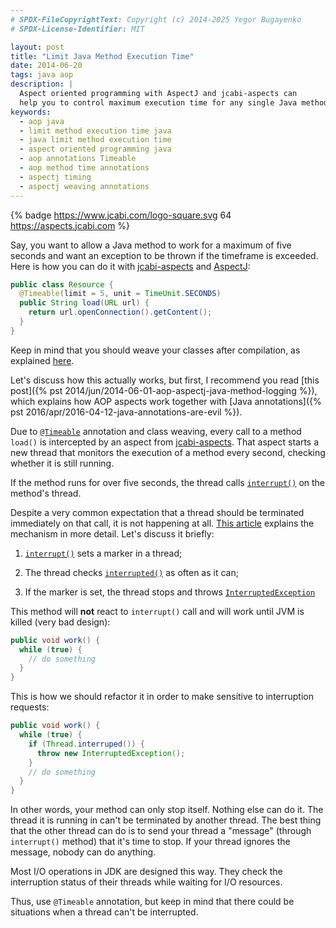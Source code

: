 ```yaml
---
# SPDX-FileCopyrightText: Copyright (c) 2014-2025 Yegor Bugayenko
# SPDX-License-Identifier: MIT

layout: post
title: "Limit Java Method Execution Time"
date: 2014-06-20
tags: java aop
description: |
  Aspect oriented programming with AspectJ and jcabi-aspects can
  help you to control maximum execution time for any single Java method
keywords:
  - aop java
  - limit method execution time java
  - java limit method execution time
  - aspect oriented programming java
  - aop annotations Timeable
  - aop method time annotations
  - aspectj timing
  - aspectj weaving annotations
---
```


{% badge https://www.jcabi.com/logo-square.svg 64 https://aspects.jcabi.com %}

Say, you want to allow a Java method to work for
a maximum of five seconds and want an exception
to be thrown if the timeframe is exceeded. Here is how
you can do it with [jcabi-aspects](https://aspects.jcabi.com)
and [AspectJ](http://eclipse.org/aspectj/):

```java
public class Resource {
  @Timeable(limit = 5, unit = TimeUnit.SECONDS)
  public String load(URL url) {
    return url.openConnection().getContent();
  }
}
```

<!--more-->

Keep in mind that you should weave your classes after
compilation, as explained [here](https://aspects.jcabi.com/example-weaving.html).

Let's discuss how this actually works, but first,
I recommend you read [this post]({% pst 2014/jun/2014-06-01-aop-aspectj-java-method-logging %}),
which explains how AOP aspects work together with
[Java annotations]({% pst 2016/apr/2016-04-12-java-annotations-are-evil %}).

Due to [`@Timeable`](https://aspects.jcabi.com/annotation-timeable.html)
annotation and class weaving, every call to a method `load()`
is intercepted by an aspect from [jcabi-aspects](https://aspects.jcabi.com).
That aspect starts a new thread that monitors the execution of a method
every second, checking whether it is still running.

If the method runs for over five seconds, the thread
calls [`interrupt()`](http://docs.oracle.com/javase/7/docs/api/java/lang/Thread.html#interrupt%28%29)
on the method's thread.

Despite a very common expectation that a thread should be terminated
immediately on that call, it is not happening at all.
[This article](http://docs.oracle.com/javase/1.5.0/docs/guide/misc/threadPrimitiveDeprecation.html)
explains the mechanism in more detail. Let's discuss it briefly:

  1. [`interrupt()`](http://docs.oracle.com/javase/7/docs/api/java/lang/Thread.html#interrupt%28%29)
    sets a marker in a thread;

  2. The thread checks [`interrupted()`](http://docs.oracle.com/javase/7/docs/api/java/lang/Thread.html#interrupt%28%29)
    as often as it can;

  3. If the marker is set, the thread stops and throws
    [`InterruptedException`](http://docs.oracle.com/javase/7/docs/api/java/lang/InterruptedException.html)

This method will **not** react to `interrupt()` call and will work until JVM is killed (very bad design):

```java
public void work() {
  while (true) {
    // do something
  }
}
```

This is how we should refactor it in order to make
sensitive to interruption requests:

```java
public void work() {
  while (true) {
    if (Thread.interruped()) {
      throw new InterruptedException();
    }
    // do something
  }
}
```

In other words, your method can only stop itself. Nothing else can do it.
The thread it is running in can't be terminated by another thread. The best
thing that the other thread can do is to send your thread a "message"
(through `interrupt()` method) that it's time to stop. If your thread
ignores the message, nobody can do anything.

Most I/O operations in JDK are designed this way. They check the
interruption status of their threads while waiting for I/O resources.

Thus, use `@Timeable` annotation, but keep in mind that there could
be situations when a thread can't be interrupted.
